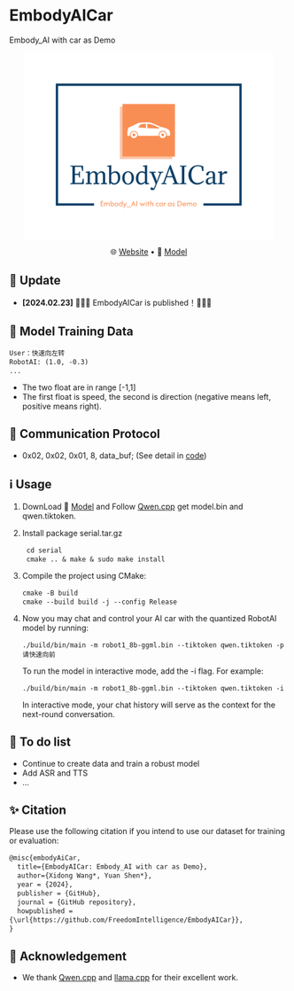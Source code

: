 # EmbodyAICar
Embody_AI with car as Demo

<center>
    <img src="https://github.com/FreedomIntelligence/EmbodyAICar/blob/main/assets/embodyaicar.png" width="450" style="display: inline-block; vertical-align: top;"/>
</center>




<p align="center">
   🌐 <a href="" target="_blank">Website</a> • 🤗 <a href="https://huggingface.co/FreedomIntelligence/EmbodyAICar" target="_blank">Model</a>  
</p>

## 🌈 Update
* **[2024.02.23]** 🎉🎉🎉 EmbodyAICar is published！🎉🎉🎉

## 🤖 Model Training Data

```
User：快速向左转
RobotAI: (1.0, -0.3)    
...
```

- The two float are in range [-1,1]
- The first float is speed, the second is direction (negative means left, positive means right).

## 🤖 Communication Protocol

- 0x02, 0x02, 0x01, 8, data_buf;  (See detail in [code](https://github.com/FreedomIntelligence/EmbodyAICar/blob/main/qwen.cpp#L151))
    

## ℹ️ Usage
1. DownLoad 🤗 [Model](https://huggingface.co/FreedomIntelligence/EmbodyAICar) and Follow [Qwen.cpp](https://github.com/QwenLM/qwen.cpp.git) get model.bin and qwen.tiktoken.
2. Install package serial.tar.gz
   ```
    cd serial
    cmake .. & make & sudo make install
    ```
3. Compile the project using CMake:
    ```
    cmake -B build
    cmake --build build -j --config Release
    ```
4. Now you may chat and control your AI car with the quantized RobotAI model by running:
   ```
   ./build/bin/main -m robot1_8b-ggml.bin --tiktoken qwen.tiktoken -p 请快速向前
   ```

   To run the model in interactive mode, add the -i flag. For example:

     ```
     ./build/bin/main -m robot1_8b-ggml.bin --tiktoken qwen.tiktoken -i
     ```

   In interactive mode, your chat history will serve as the context for the next-round conversation.

## 🥸 To do list

- Continue to create data and train a robust model
- Add ASR and TTS
- ...


## ✨ Citation
Please use the following citation if you intend to use our dataset for training or evaluation:



```
@misc{embodyAiCar,
  title={EmbodyAICar: Embody_AI with car as Demo},
  author={Xidong Wang*, Yuan Shen*},
  year = {2024},
  publisher = {GitHub},
  journal = {GitHub repository},
  howpublished = {\url{https://github.com/FreedomIntelligence/EmbodyAICar}},
}
```


## 🤖 Acknowledgement 
- We thank [Qwen.cpp](https://github.com/QwenLM/qwen.cpp.git) and [llama.cpp](https://github.com/ggerganov/llama.cpp) for their excellent work.
